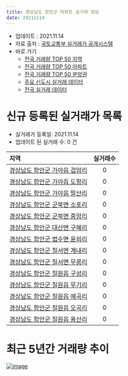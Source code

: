 ```yaml
---
title: 경상남도 함안군 아파트 실거래 정보
date: 20211114
---
```


* 업데이트 : 2021.11.14
* 자료 출처 : [국토교통부 실거래가 공개시스템](http://rt.molit.go.kr)
* 바로 가기
    * [전국 거래량 TOP 50 지역](https://apt-info.github.io/apt-trade-info/tr)
    * [전국 거래량 TOP 50 아파트](https://apt-info.github.io/apt-trade-info/ta)
    * [전국 거래량 TOP 50 분양권](https://apt-info.github.io/apt-trade-info/tb)
    * [주요 신도시 실거래 데이터](https://apt-info.github.io/apt-trade-info/newtown)
    * [전국 실거래 데이터](https://apt-info.github.io/apt-trade-info/all)



<script async src="https://pagead2.googlesyndication.com/pagead/js/adsbygoogle.js"></script>
<!-- 기본광고 -->
<ins class="adsbygoogle"
     style="display:block"
     data-ad-client="ca-pub-1142216861245946"
     data-ad-slot="4805727019"
     data-ad-format="auto"
     data-full-width-responsive="true"></ins>
<script>
     (adsbygoogle = window.adsbygoogle || []).push({});
</script>


# 신규 등록된 실거래가 목록

* 실거래가 등록일: 2021.11.14
* 업데이트 된 실거래 수: 0 건


|지역|실거래수|
|:---|:---:|
|[경상남도 함안군 가야읍 검암리](https://apt-info.github.io/apt-trade-info/r2748)|0|
|[경상남도 함안군 가야읍 도항리](https://apt-info.github.io/apt-trade-info/r2749)|0|
|[경상남도 함안군 가야읍 말산리](https://apt-info.github.io/apt-trade-info/r2747)|0|
|[경상남도 함안군 군북면 소포리](https://apt-info.github.io/apt-trade-info/r3688)|0|
|[경상남도 함안군 군북면 중암리](https://apt-info.github.io/apt-trade-info/r2753)|0|
|[경상남도 함안군 대산면 구혜리](https://apt-info.github.io/apt-trade-info/r2755)|0|
|[경상남도 함안군 법수면 윤외리](https://apt-info.github.io/apt-trade-info/r3183)|0|
|[경상남도 함안군 칠서면 계내리](https://apt-info.github.io/apt-trade-info/r3182)|0|
|[경상남도 함안군 칠서면 무릉리](https://apt-info.github.io/apt-trade-info/r2754)|0|
|[경상남도 함안군 칠원읍 구성리](https://apt-info.github.io/apt-trade-info/r2751)|0|
|[경상남도 함안군 칠원읍 무기리](https://apt-info.github.io/apt-trade-info/r2752)|0|
|[경상남도 함안군 칠원읍 예곡리](https://apt-info.github.io/apt-trade-info/r2750)|0|
|[경상남도 함안군 칠원읍 오곡리](https://apt-info.github.io/apt-trade-info/r2757)|0|
|[경상남도 함안군 칠원읍 용산리](https://apt-info.github.io/apt-trade-info/r2756)|0|



<script async src="https://pagead2.googlesyndication.com/pagead/js/adsbygoogle.js"></script>
<!-- 기본광고 -->
<ins class="adsbygoogle"
     style="display:block"
     data-ad-client="ca-pub-1142216861245946"
     data-ad-slot="4805727019"
     data-ad-format="auto"
     data-full-width-responsive="true"></ins>
<script>
     (adsbygoogle = window.adsbygoogle || []).push({});
</script>


# 최근 5년간 거래량 추이


<div style="width:100%;">
    <canvas id="deal_progress" height="200"></canvas>
</div>

<script>
new Chart(document.getElementById("deal_progress"), {
    type: 'line',
    data: {
        labels: ['16.01','16.02','16.03','16.04','16.05','16.06','16.07','16.08','16.09','16.10','16.11','16.12','17.01','17.02','17.03','17.04','17.05','17.06','17.07','17.08','17.09','17.10','17.11','17.12','18.01','18.02','18.03','18.04','18.05','18.06','18.07','18.08','18.09','18.10','18.11','18.12','19.01','19.02','19.03','19.04','19.05','19.06','19.07','19.08','19.09','19.10','19.11','19.12','20.01','20.02','20.03','20.04','20.05','20.06','20.07','20.08','20.09','20.10','20.11','20.12','21.01','21.02','21.03','21.04','21.05','21.06','21.07','21.08','21.09','21.10','21.11'],
        datasets: [{
            label: '매매/분양권',
            data: [58,39,63,42,44,46,43,38,50,56,51,41,38,37,155,80,76,109,70,104,55,36,33,43,41,30,43,29,29,26,20,29,32,37,31,19,26,29,26,29,33,33,26,26,35,39,35,32,44,62,57,33,42,49,45,44,41,70,58,86,58,49,52,52,51,54,43,53,39,56,5],
            borderColor: "rgba(66, 133, 243, 1)",
            backgroundColor: "rgba(66, 133, 243, 0.05)",
            borderWidth: 1,
            pointRadius: 0,
            fill: false,
            lineTension: 0
        },{
            label: '전/월세',
            data: [29,26,26,20,17,27,39,31,69,38,23,26,23,30,22,14,25,32,23,34,27,19,14,27,32,27,30,23,28,27,28,30,46,28,20,25,36,25,27,20,19,17,18,24,21,16,18,23,24,23,26,22,17,12,24,22,31,25,17,18,30,13,18,22,17,16,12,12,17,12,2],
            borderColor: "rgba(255, 90, 0, 1)",
            backgroundColor: "rgba(255, 90, 0, 0.05)",
            borderWidth: 1,
            pointRadius: 0,
            fill: false,
            lineTension: 0
        },{
            label: '합계',
            data: [87,65,89,62,61,73,82,69,119,94,74,67,61,67,177,94,101,141,93,138,82,55,47,70,73,57,73,52,57,53,48,59,78,65,51,44,62,54,53,49,52,50,44,50,56,55,53,55,68,85,83,55,59,61,69,66,72,95,75,104,88,62,70,74,68,70,55,65,56,68,7],
            borderColor: "rgba(0, 0, 0, 1)",
            backgroundColor: "rgba(0, 0, 0, 0.03)",
            borderWidth: 0.1,
            pointRadius: 0,
            fill: true,
            lineTension: 0
        }
        ]
    },
    options: {
        responsive: true,
        title: {
            display: false
        },
        tooltips: {
            mode: 'index',
            intersect: false
        },
        hover: {
            mode: 'nearest',
            intersect: true
        },
        scales: {
            xAxes: [{
                display: true,
                scaleLabel: {
                    display: true,
                    labelString: '년/월'
                }
            }],
            yAxes: [{
                display: true,
                ticks: {
                    suggestedMin: 0,
                },
                scaleLabel: {
                    display: true,
                    labelString: '실거래 수'
                }
            }]
        }
    }
});

</script>


[![image](https://apt-info.github.io/images/2020-01-03-apt-trade-info/1024x500.png)](https://play.google.com/store/apps/details?id=com.aptinfo.apttradeinfo)

